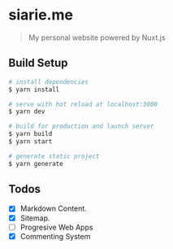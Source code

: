 # siarie.me

> My personal website powered by Nuxt.js

## Build Setup

``` bash
# install dependencies
$ yarn install

# serve with hot reload at localhost:3000
$ yarn dev

# build for production and launch server
$ yarn build
$ yarn start

# generate static project
$ yarn generate
```

## Todos
- [x] Markdown Content.
- [x] Sitemap.
- [ ] Progresive Web Apps
- [x] Commenting System
